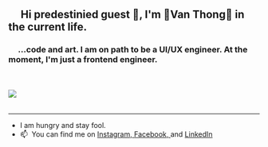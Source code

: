 ## &nbsp;&nbsp;&nbsp;&nbsp;&nbsp;Hi predestinied guest 🙏, I'm 🌌Van Thong🌌 in the current life.

### &nbsp;&nbsp;&nbsp;&nbsp;&nbsp;...code and art. I am on path to be a UI/UX engineer. At the moment, I'm just a frontend engineer.
<br/>
<br/>
<a>
  <img align="left" src="https://github-readme-stats.thonglevan131.vercel.app/api?username=ThongKun&count_private=true&show_icons=true&hide_border=true&hide_rank=true" />
</a>

<br/>
<br/>




---
- I am hungry and stay fool.
- 📫&nbsp;&nbsp;You can find me on [Instagram, ](https://www.instagram.com/thong.leeee/)[Facebook, ](https://www.facebook.com/thong.levan.131/) and [LinkedIn](https://www.linkedin.com/in/vanthong-fe-engineer/)
<!--
**ThongKun/ThongKun** is a ✨ _special_ ✨ repository because its `README.md` (this file) appears on your GitHub profile.

Here are some ideas to get you started:

- 🔭 I’m currently working on ...
- 🌱 I’m currently learning ...
- 👯 I’m looking to collaborate on ...
- 🤔 I’m looking for help with ...
- 💬 Ask me about ...
- 📫 How to reach me: ...
- 😄 Pronouns: ...
- ⚡ Fun fact: ...
-->
